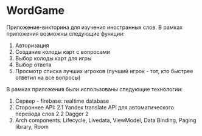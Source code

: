 # WordGame
Приложение-викторина для изучения иностранных слов. В рамках приложения возможны следующие функции:
1. Авторизация
2. Создание колоды карт с вопросами
3. Выбор колоды карт для игры
4. Выбор ответа
5. Просмотр списка лучших игроков (лучший игрок - тот, кто быстрее ответил на все вопросы)

В рамках приложения были использованы следующие технологии: 
1. Сервер - firebase: realtime database
2. Стороннее API:
  2.1 Yandex translate API для автоматического перевода слов
  2.2 Dagger 2
3. Arch components: Lifecycle, Livedata, ViewModel, Data Binding, Paging library, Room
